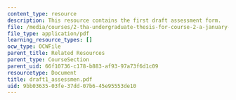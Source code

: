 ```yaml
---
content_type: resource
description: This resource contains the first draft assessment form.
file: /media/courses/2-tha-undergraduate-thesis-for-course-2-a-january-iap-2007/9bb0363503fe37dd07b645e95553de10_draft1_assessmen.pdf
file_type: application/pdf
learning_resource_types: []
ocw_type: OCWFile
parent_title: Related Resources
parent_type: CourseSection
parent_uid: 66f10736-c178-b883-af93-97a73f6d1c09
resourcetype: Document
title: draft1_assessmen.pdf
uid: 9bb03635-03fe-37dd-07b6-45e95553de10
---
```

